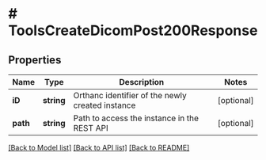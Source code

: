 # # ToolsCreateDicomPost200Response

## Properties

Name | Type | Description | Notes
------------ | ------------- | ------------- | -------------
**iD** | **string** | Orthanc identifier of the newly created instance | [optional]
**path** | **string** | Path to access the instance in the REST API | [optional]

[[Back to Model list]](../../README.md#models) [[Back to API list]](../../README.md#endpoints) [[Back to README]](../../README.md)
